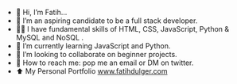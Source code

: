 - 👋 Hi, I’m Fatih...
- 👀 I’m an aspiring candidate to be a full stack developer.
- 🧑‍🎓 I have fundamental skills of HTML, CSS, JavaScript, Python & MySQL and NoSQL . 
- 🌱 I’m currently learning JavaScript and Python.
- 💞️ I’m looking to collaborate on beginner projects. 
- 📩 How to reach me: pop me an email or DM on twitter. 
- ⬆️ My Personal Portfolio www.fatihdulger.com



<!---
fatihdulger/fatihdulger is a ✨ special ✨ repository because its `README.md` (this file) appears on your GitHub profile.
You can click the Preview link to take a look at your changes.
--->
